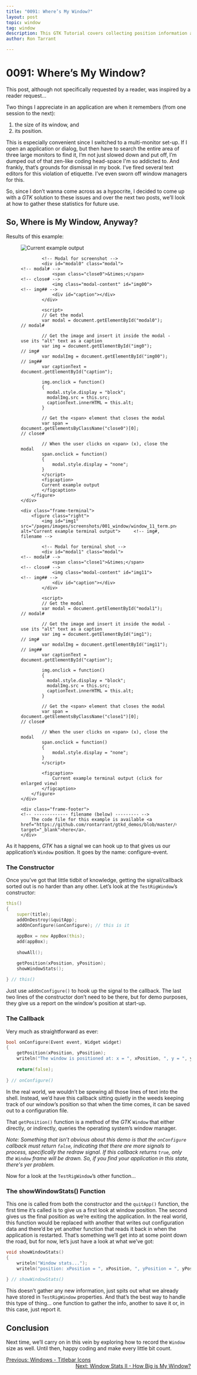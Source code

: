 ```yaml
---
title: "0091: Where’s My Window?"
layout: post
topic: window
tag: window
description: This GTK Tutorial covers collecting position information about an open window.
author: Ron Tarrant

---
```


# 0091: Where’s My Window?

This post, although not specifically requested by a reader, was inspired by a reader request...

Two things I appreciate in an application are when it remembers (from one session to the next):

1. the size of its window, and
2. its position.

This is especially convenient since I switched to a multi-monitor set-up. If I open an application or dialog, but then have to search the entire area of three large monitors to find it, I’m not just slowed down and put off, I’m dumped out of that zen-like coding head-space I'm so addicted to. And frankly, that’s grounds for dismissal in my book. I’ve fired several text editors for this violation of etiquette. I’ve even sworn off window managers for this.

So, since I don’t wanna come across as a hypocrite, I decided to come up with a *GTK* solution to these issues and over the next two posts, we’ll look at how to gather these statistics for future use.

## So, Where is My Window, Anyway?

<!-- 0, 1 -->
<!-- first occurrence of application and terminal screen shots on a single page -->
<div class="screenshot-frame">
	<div class="frame-header">
		Results of this example:
	</div>
	<div class="frame-screenshot">
		<figure>
			<img id="img0" src="/pages/images/screenshots/001_window/window_11.png" alt="Current example output">		<!-- img# -->
			
			<!-- Modal for screenshot -->
			<div id="modal0" class="modal">																	<!-- modal# -->
				<span class="close0">&times;</span>															<!-- close# -->
				<img class="modal-content" id="img00">															<!-- img## -->
				<div id="caption"></div>
			</div>
			
			<script>
			// Get the modal
			var modal = document.getElementById("modal0");														// modal#
			
			// Get the image and insert it inside the modal - use its "alt" text as a caption
			var img = document.getElementById("img0");															// img#
			var modalImg = document.getElementById("img00");													// img##
			var captionText = document.getElementById("caption");

			img.onclick = function()
			{
			  modal.style.display = "block";
			  modalImg.src = this.src;
			  captionText.innerHTML = this.alt;
			}
			
			// Get the <span> element that closes the modal
			var span = document.getElementsByClassName("close0")[0];											// close#
			
			// When the user clicks on <span> (x), close the modal
			span.onclick = function()
			{ 
				modal.style.display = "none";
			}
			</script>
			<figcaption>
			Current example output
			</figcaption>
		</figure>
	</div>

	<div class="frame-terminal">
		<figure class="right">
			<img id="img1" src="/pages/images/screenshots/001_window/window_11_term.png" alt="Current example terminal output">		<!-- img#, filename -->

			<!-- Modal for terminal shot -->
			<div id="modal1" class="modal">																				<!-- modal# -->
				<span class="close1">&times;</span>																		<!-- close# -->
				<img class="modal-content" id="img11">																		<!-- img## -->
				<div id="caption"></div>
			</div>
			
			<script>
			// Get the modal
			var modal = document.getElementById("modal1");																	// modal#
			
			// Get the image and insert it inside the modal - use its "alt" text as a caption
			var img = document.getElementById("img1");																		// img#
			var modalImg = document.getElementById("img11");																// img##
			var captionText = document.getElementById("caption");

			img.onclick = function()
			{
			  modal.style.display = "block";
			  modalImg.src = this.src;
			  captionText.innerHTML = this.alt;
			}
			
			// Get the <span> element that closes the modal
			var span = document.getElementsByClassName("close1")[0];														// close#
			
			// When the user clicks on <span> (x), close the modal
			span.onclick = function()
			{ 
				modal.style.display = "none";
			}
			</script>

			<figcaption>
				Current example terminal output (click for enlarged view)
			</figcaption>
		</figure>
	</div>

	<div class="frame-footer">																								<!-- ------------- filename (below) --------- -->
		The code file for this example is available <a href="https://github.com/rontarrant/gtkd_demos/blob/master/001_window/window_11_get_position.d" target="_blank">here</a>.
	</div>
</div>
<!-- end of snippet for first (1st) occurrence of application and terminal screen shots on a single page -->

As it happens, *GTK* has a signal we can hook up to that gives us our application’s `Window` position. It goes by the name: configure-event.

### The Constructor

Once you’ve got that little tidbit of knowledge, getting the signal/callback sorted out is no harder than any other. Let’s look at the `TestRigWindow`’s constructor:

```d
this()
{
	super(title);
	addOnDestroy(&quitApp);
	addOnConfigure(&onConfigure); // this is it
		
	appBox = new AppBox(this);
	add(appBox);
		
	showAll();

	getPosition(xPosition, yPosition);
	showWindowStats();
		
} // this()
```

Just use `addOnConfigure()`  to hook up the signal to the callback. The last two lines of the constructor don’t need to be there, but for demo purposes, they give us a report on the window's position at start-up.

### The Callback

Very much as straightforward as ever:

```d
bool onConfigure(Event event, Widget widget)
{
	getPosition(xPosition, yPosition);
	writeln("The window is positioned at: x = ", xPosition, ", y = ", yPosition);
		
	return(false);
		
} // onConfigure()
```

In the real world, we wouldn’t be spewing all those lines of text into the shell. Instead, we’d have this callback sitting quietly in the weeds keeping track of our window’s position so that when the time comes, it can be saved out to a configuration file.

That `getPosition()` function is a method of the *GTK* `Window` that either directly, or indirectly, queries the operating system’s window manager.

*Note: Something that isn’t obvious about this demo is that the `onConfigure` callback must return `false`, indicating that there are more signals to process, specifically the redraw signal. If this callback returns `true`, only the `Window` frame will be drawn. So, if you find your application in this state, there's yer problem.*

Now for a look at the `TestRigWindow`’s other function...

### The showWindowStats() Function

This one is called from both the constructor and the `quitApp()` function, the first time it’s called is to give us a first look at window position. The second gives us the final position as we’re exiting the application. In the real world, this function would be replaced with another that writes out configuration data and there’d be yet another function that reads it back in when the application is restarted. That’s something we’ll get into at some point down the road, but for now, let’s just have a look at what we’ve got:

```d
void showWindowStats()
{
	writeln("Window stats...");
	writeln("position: xPosition = ", xPosition, ", yPosition = ", yPosition);
		
} // showWindowStats()
```

This doesn’t gather any new information, just spits out what we already have stored in `TestRigWindow` properties. And that’s the best way to handle this type of thing... one function to gather the info, another to save it or, in this case, just report it.

## Conclusion

Next time, we’ll carry on in this vein by exploring how to record the `Window` size as well. Until then, happy coding and make every little bit count.

<div class="blog-nav">
	<div style="float: left;">
		<a href="/2019/11/22/0090-titlebar-icons.html">Previous: Windows - Titlebar Icons</a>
	</div>
	<div style="float: right;">
		<a href="/2019/12/03/0092-window-stats-ii-size.html">Next: Window Stats II - How Big is My Window?</a>
	</div>
</div>
